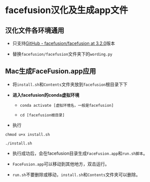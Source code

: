 # facefusion汉化及生成app文件

## 汉化文件各环境通用

- 只支持[GitHub - facefusion/facefusion at 3.2.0](https://github.com/facefusion/facefusion/tree/3.2.0)版本

- 替换`facefusion/facefusion`文件夹下的`wording.py`

## Mac生成FaceFusion.app应用

- 将`install.sh`和`Contents`文件夹放到`facefusion`根目录下下

- **进入facefusion的conda虚拟环境**
  
  - `conda activate [虚拟环境名，一般是facefusion]`
  
  - `cd [facefusion根目录]`

- 执行

```shell
chmod u+x install.sh

./install.sh
```

- 执行成功后，会在facefusion目录生成`FaceFusion.app`和`run.sh脚本`。

- `FaceFusion.app`可以移动到其他地方，双击运行。

- `run.sh`不要删除或移动，`install.sh`和`Contents`文件夹可以删除。


